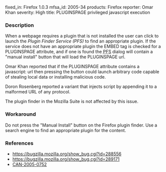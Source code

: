 fixed_in: Firefox 1.0.3
mfsa_id: 2005-34
products: Firefox
reporter: Omar Khan
severity: High
title: PLUGINSPAGE privileged javascript execution

<h3>Description</h3>

<p>When a webpage requires a plugin that is not installed the user can click to
launch the <dfn>Plugin Finder Service (PFS)</dfn> to find an appropriate plugin. If the
service does not have an appropriate plugin the EMBED tag is checked for a
PLUGINSPAGE attribute, and if one is found the 
<abbr title="Plugin Finder Service">PFS</abbr> dialog will contain a
"manual install" button that will load the PLUGINSPAGE url.</p>

<p>Omar Khan reported that if the PLUGINSPAGE attribute contains a javascript: url
then pressing the button could launch arbitrary code capable of stealing local
data or installing malicious code.</p>

<p>Doron Rosenberg reported a variant that injects script by
appending it to a malformed URL of any protocol.</p>

<p>The plugin finder in the Mozilla Suite is not affected by this issue.</p>

<h3>Workaround</h3>

<p>Do not press the "Manual Install" button on the Firefox plugin finder.
Use a search engine to find an appropriate plugin for the content.</p>

<h3>References</h3>

<ul>
<li><a href="https://bugzilla.mozilla.org/show_bug.cgi?id=288556">
https://bugzilla.mozilla.org/show_bug.cgi?id=288556</a></li>
<li><a href="https://bugzilla.mozilla.org/show_bug.cgi?id=289171">
https://bugzilla.mozilla.org/show_bug.cgi?id=289171</a></li>
<li><a class="ex-ref" href="http://www.cve.mitre.org/cgi-bin/cvename.cgi?name=CAN-2005-0752">
CAN-2005-0752</a></li>
</ul>



